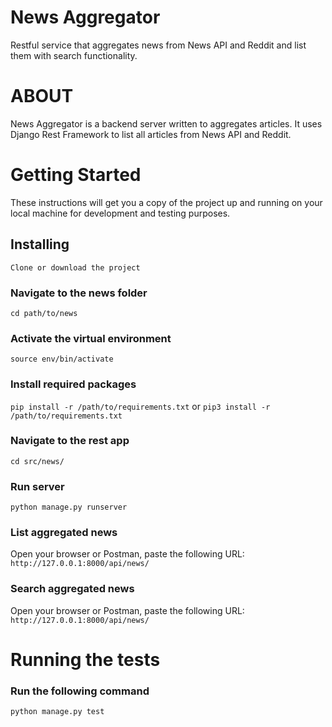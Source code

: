 # News Aggregator
Restful service that aggregates news from News API and Reddit and list them with search functionality.

# ABOUT
News Aggregator is a backend server written to aggregates articles. It uses Django Rest Framework to list all articles from News API and Reddit.

# Getting Started
These instructions will get you a copy of the project up and running on your local machine for development and testing purposes. 

## Installing
`Clone or download the project`

### Navigate to the news folder
`cd path/to/news`

### Activate the virtual environment
`source env/bin/activate`

### Install required packages
`pip install -r /path/to/requirements.txt` or `pip3 install -r /path/to/requirements.txt`

### Navigate to the rest app
`cd src/news/`

### Run server
`python manage.py runserver`

### List aggregated news
Open your browser or Postman, paste the following URL: `http://127.0.0.1:8000/api/news/`

### Search aggregated news
Open your browser or Postman, paste the following URL: `http://127.0.0.1:8000/api/news/`

# Running the tests
### Run the following command
`python manage.py test`

